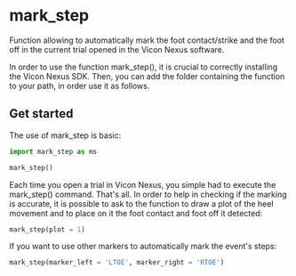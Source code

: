 # mark_step

Function allowing to automatically mark the foot contact/strike and the foot off in the current trial opened in the Vicon Nexus software.

In order to use the function mark_step(), it is crucial to correctly installing the Vicon Nexus SDK. Then, you can add the folder containing the function to your path, in order use it as follows.

## Get started

The use of mark_step is basic:

``` python
import mark_step as ms

mark_step()
```

Each time you open a trial in Vicon Nexus, you simple had to execute the mark_step() command. That's all.
In order to help in checking if the marking is accurate, it is possible to ask to the function to draw a plot of the heel movement and to place on it the foot contact and foot off it detected:

``` python
mark_step(plot = 1)
```
If you want to use other markers to automatically mark the event's steps:

``` python
mark_step(marker_left = 'LTOE', marker_right = 'RTOE')
```

